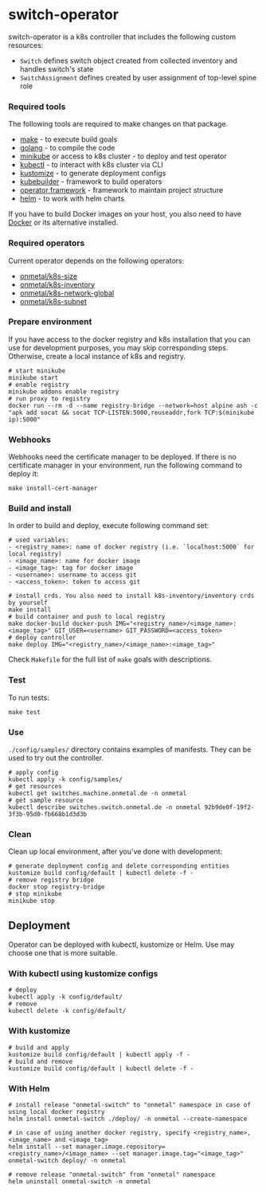 # switch-operator
switch-operator is a k8s controller that includes the following custom resources:  
- `Switch` defines switch object created from collected inventory and handles switch's state
- `SwitchAssignment` defines created by user assignment of top-level spine role

### Required tools
The following tools are required to make changes on that package.

- [make](https://www.gnu.org/software/make/) - to execute build goals
- [golang](https://golang.org/) - to compile the code
- [minikube](https://minikube.sigs.k8s.io/) or access to k8s cluster - to deploy and test operator
- [kubectl](https://kubernetes.io/docs/tasks/tools/install-kubectl/) - to interact with k8s cluster via CLI
- [kustomize](https://kustomize.io/) - to generate deployment configs
- [kubebuilder](https://book.kubebuilder.io) - framework to build operators
- [operator framework](https://operatorframework.io/) - framework to maintain project structure
- [helm](https://helm.sh/) - to work with helm charts

If you have to build Docker images on your host,
you also need to have [Docker](https://www.docker.com/) or its alternative installed.

### Required operators
Current operator depends on the following operators:
- [onmetal/k8s-size](https://github.com/onmetal/k8s-size)
- [onmetal/k8s-inventory](https://github.com/onmetal/k8s-inventory)
- [onmetal/k8s-network-global](https://github.com/onmetal/k8s-network-global)
- [onmetal/k8s-subnet](https://github.com/onmetal/k8s-subnet)

### Prepare environment
If you have access to the docker registry and k8s installation that you can use for development purposes, you may skip
corresponding steps. Otherwise, create a local instance of k8s and registry.

    # start minikube
    minikube start
    # enable registry
    minikube addons enable registry
    # run proxy to registry
    docker run --rm -d --name registry-bridge --network=host alpine ash -c "apk add socat && socat TCP-LISTEN:5000,reuseaddr,fork TCP:$(minikube ip):5000"

### Webhooks
Webhooks need the certificate manager to be deployed. If there is no certificate manager in your environment, run the following 
command to deploy it:

    make install-cert-manager

### Build and install
In order to build and deploy, execute following command set:

    # used variables:
    - <registry_name>: name of docker registry (i.e. `localhost:5000` for local registry)
    - <image_name>: name for docker image
    - <image_tag>: tag for docker image
    - <username>: username to access git
    - <access_token>: token to access git
    
    # install crds. You also need to install k8s-inventory/inventory crds by yourself
    make install
    # build container and push to local registry
    make docker-build docker-push IMG="<registry_name>/<image_name>:<image_tag>" GIT_USER=<username> GIT_PASSWORD=<access_token>
    # deploy controller
    make deploy IMG="<registry_name>/<image_name>:<image_tag>"

Check `Makefile` for the full list of `make` goals with descriptions.

### Test
To run tests:

    make test

### Use
`./config/samples/` directory contains examples of manifests. They can be used to try out the controller.

    # apply config
    kubectl apply -k config/samples/
    # get resources
    kubectl get switches.machine.onmetal.de -n onmetal
    # get sample resource
    kubectl describe switches.switch.onmetal.de -n onmetal 92b9de0f-19f2-3f3b-95d0-fb668b1d3d3b

### Clean
Clean up local environment, after you've done with development:

    # generate deployment config and delete corresponding entities
    kustomize build config/default | kubectl delete -f -
    # remove registry bridge
    docker stop registry-bridge
    # stop minikube
    minikube stop

## Deployment
Operator can be deployed with kubectl, kustomize or Helm. Use may choose one that is more suitable.

### With kubectl using kustomize configs

    # deploy
    kubectl apply -k config/default/
    # remove
    kubectl delete -k config/default/

### With kustomize

    # build and apply
    kustomize build config/default | kubectl apply -f -
    # build and remove
    kustomize build config/default | kubectl delete -f -

### With Helm

    # install release "onmetal-switch" to "onmetal" namespace in case of using local docker registry
    helm install onmetal-switch ./deploy/ -n onmetal --create-namespace
    
    # in case of using another docker registry, specify <registry_name>, <image_name> and <image_tag>
    helm install --set manager.image.repository=<registry_name>/<image_name> --set manager.image.tag="<image_tag>" onmetal-switch deploy/ -n onmetal
    
    # remove release "onmetal-switch" from "onmetal" namespace
    helm uninstall onmetal-switch -n onmetal